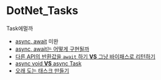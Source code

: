 # DotNet_Tasks
Task에멀까

* [async, await](https://github.com/pjc0247/async_await) 미완
* [async, await는 어떻게 구현될까](https://github.com/pjc0247/behind_async_await)
* [다른 API의 반환값을 `await` 하기 __VS__ 그냥 바이패스로 리턴하기](task_vs_await_task.md)
* [async void __VS__ async Task](http://pjc0247.tistory.com/98)
* [오래 도는 태스크 만들기](long_task.md)
